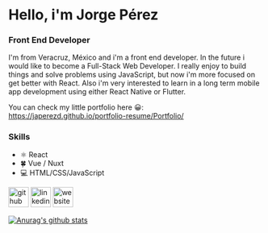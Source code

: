 # Hello, i'm Jorge Pérez
### Front End Developer
I'm from Veracruz, México and i'm a front end developer. In the future i would like to become a Full-Stack Web Developer. I really enjoy to build things and solve problems using JavaScript, but now i'm more focused on get better with React. Also i'm very interested to learn in a long term mobile app development using either React Native or Flutter. 

You can check my little portfolio here 😀: https://japerezd.github.io/portfolio-resume/Portfolio/

### Skills
* ⚛ React
* 🍀 Vue / Nuxt
* 💻 HTML/CSS/JavaScript


[<img src='https://cdn.jsdelivr.net/npm/simple-icons@3.0.1/icons/github.svg' alt='github' height='40'>](https://github.com/https://github.com/japerezd)  [<img src='https://cdn.jsdelivr.net/npm/simple-icons@3.0.1/icons/linkedin.svg' alt='linkedin' height='40'>](https://www.linkedin.com/in/https://www.linkedin.com/in/jorge-pérez-18a445196//)  [<img src='https://cdn.jsdelivr.net/npm/simple-icons@3.0.1/icons/icloud.svg' alt='website' height='40'>](https://japerezd.github.io/portfolio-resume/Portfolio/)  




[![Anurag's github stats](https://github-readme-stats.vercel.app/api?username=japerezd)](https://github.com/anuraghazra/github-readme-stats)
